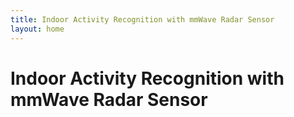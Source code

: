 ```yaml
---
title: Indoor Activity Recognition with mmWave Radar Sensor
layout: home
---
```


# Indoor Activity Recognition with mmWave Radar Sensor
